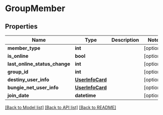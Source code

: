 # GroupMember

## Properties
Name | Type | Description | Notes
------------ | ------------- | ------------- | -------------
**member_type** | **int** |  | [optional] 
**is_online** | **bool** |  | [optional] 
**last_online_status_change** | **int** |  | [optional] 
**group_id** | **int** |  | [optional] 
**destiny_user_info** | [**UserInfoCard**](UserInfoCard.md) |  | [optional] 
**bungie_net_user_info** | [**UserInfoCard**](UserInfoCard.md) |  | [optional] 
**join_date** | **datetime** |  | [optional] 

[[Back to Model list]](../README.md#documentation-for-models) [[Back to API list]](../README.md#documentation-for-api-endpoints) [[Back to README]](../README.md)


